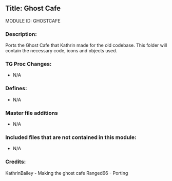 ## Title: Ghost Cafe

MODULE ID: GHOSTCAFE

### Description:

Ports the Ghost Cafe that Kathrin made for the old codebase. This folder will contain the necessary code, icons and objects used.

### TG Proc Changes:

- N/A

### Defines:

- N/A

### Master file additions

- N/A

### Included files that are not contained in this module:

- N/A

### Credits:
KathrinBailey - Making the ghost cafe
Ranged66 - Porting